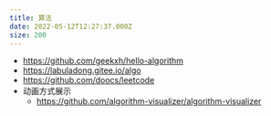 ```yaml
---
title: 算法
date: 2022-05-12T12:27:37.000Z
size: 200
---
```

- https://github.com/geekxh/hello-algorithm
- https://labuladong.gitee.io/algo
- https://github.com/doocs/leetcode
- 动画方式展示
  - https://github.com/algorithm-visualizer/algorithm-visualizer

